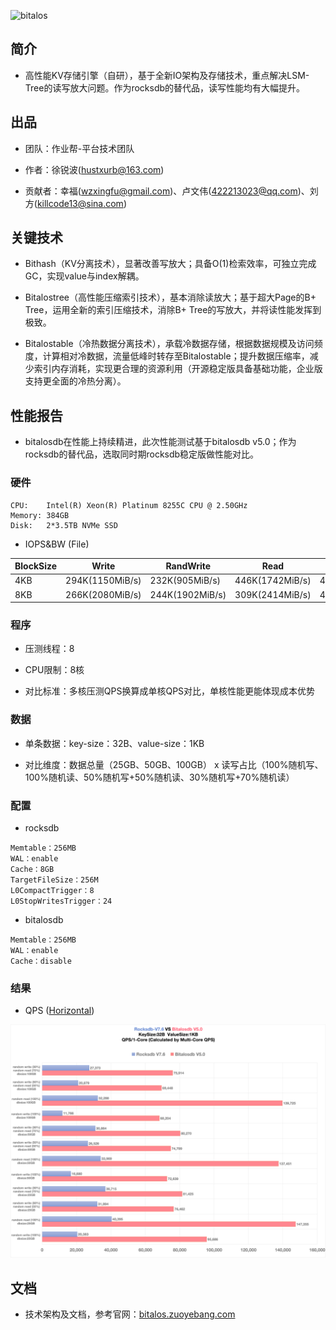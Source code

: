 ![bitalos](./docs/bitalos.png)

## 简介

- 高性能KV存储引擎（自研），基于全新IO架构及存储技术，重点解决LSM-Tree的读写放大问题。作为rocksdb的替代品，读写性能均有大幅提升。

## 出品

- 团队：作业帮-平台技术团队

- 作者：徐锐波(hustxurb@163.com)

- 贡献者：幸福(wzxingfu@gmail.com)、卢文伟(422213023@qq.com)、刘方(killcode13@sina.com)

## 关键技术
- Bithash（KV分离技术），显著改善写放大；具备O(1)检索效率，可独立完成GC，实现value与index解耦。

- Bitalostree（高性能压缩索引技术），基本消除读放大；基于超大Page的B+ Tree，运用全新的索引压缩技术，消除B+ Tree的写放大，并将读性能发挥到极致。

- Bitalostable（冷热数据分离技术），承载冷数据存储，根据数据规模及访问频度，计算相对冷数据，流量低峰时转存至Bitalostable；提升数据压缩率，减少索引内存消耗，实现更合理的资源利用（开源稳定版具备基础功能，企业版支持更全面的冷热分离）。

## 性能报告

- bitalosdb在性能上持续精进，此次性能测试基于bitalosdb v5.0；作为rocksdb的替代品，选取同时期rocksdb稳定版做性能对比。

### 硬件

```
CPU:    Intel(R) Xeon(R) Platinum 8255C CPU @ 2.50GHz
Memory: 384GB
Disk:   2*3.5TB NVMe SSD
```

- IOPS&BW (File)

|BlockSize| Write | RandWrite | Read | RandRead 
|---------|----------|----------|------|-----
| 4KB  | 294K(1150MiB/s)  | 232K(905MiB/s) | 446K(1742MiB/s) | 446K(1743MiB/s) 
| 8KB | 266K(2080MiB/s) | 244K(1902MiB/s) | 309K(2414MiB/s) | 404K(3159MiB/s)

### 程序

- 压测线程：8

- CPU限制：8核

- 对比标准：多核压测QPS换算成单核QPS对比，单核性能更能体现成本优势

### 数据

- 单条数据：key-size：32B、value-size：1KB

- 对比维度：数据总量（25GB、50GB、100GB） x 读写占比（100%随机写、100%随机读、50%随机写+50%随机读、30%随机写+70%随机读）

### 配置

- rocksdb

```
Memtable：256MB
WAL：enable
Cache：8GB
TargetFileSize：256M
L0CompactTrigger：8
L0StopWritesTrigger：24
```

- bitalosdb

```
Memtable：256MB
WAL：enable
Cache：disable
```

### 结果

- QPS ([Horizontal](./docs/benchmark-qps.png))

![benchmark](./docs/benchmark-qps-vertical.png)

## 文档

- 技术架构及文档，参考官网：[bitalos.zuoyebang.com](https://bitalos.zuoyebang.com)